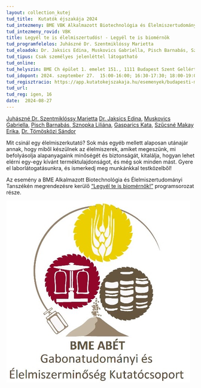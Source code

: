 ```yaml
---
layout: collection_kutej
tud_title:  Kutatók éjszakája 2024
tud_intezmeny: BME VBK Alkalmazott Biotechnológia és Élelmiszertudományi Tanszék
tud_intezmeny_rovid: VBK
title: Legyél te is élelmiszertudós! - Legyél te is biomérnök
tud_programfelelos: Juhászné Dr. Szentmiklóssy Marietta
tud_eloadok: Dr. Jaksics Edina, Muskovics Gabriella, Pisch Barnabás, Sznopka Liliána, Gasparics Kata, Szűcsné Makay Erika, Dr. Tömösközi Sándor
tud_tipus: Csak személyes jelenléttel látogatható
tud_online: 
tud_helyszin: BME Ch épület 1. emelet 151., 1111 Budapest Szent Gellért tér 4.
tud_idopont: 2024. szeptember 27.  15:00-16:00; 16:30-17:30; 18:00-19:00
tud_regisztracio: https://app.kutatokejszakaja.hu/esemenyek/budapesti-muszaki-es-gazdasagtudomanyi-egyetem-bme/legyel-te-is-elelmiszertudos-legyel-te-is-biomernok
tud_url: 
tud_reg: igen, 16
date:  2024-08-27
---
```

[Juhászné Dr. Szentmiklóssy Marietta](https://tudprog.bme.hu/kutatok_ejszakaja/profilok/juhaszne_dr_szentmiklossy_marietta)
[Dr. Jaksics Edina](https://tudprog.bme.hu/kutatok_ejszakaja/profilok/jaksics_edina), [Muskovics Gabriella](https://tudprog.bme.hu/kutatok_ejszakaja/profilok/muskovics_gabriella), 
[Pisch Barnabás](https://tudprog.bme.hu/kutatok_ejszakaja/profilok/pisch_barnabas),[ Sznopka Liliána](https://tudprog.bme.hu/kutatok_ejszakaja/profilok/sznopka_liliana), [Gasparics Kata](https://tudprog.bme.hu/kutatok_ejszakaja/profilok/gasparics_kata), 
[Szűcsné Makay Erika](https://tudprog.bme.hu/kutatok_ejszakaja/profilok/szucsne_makay_erika), [Dr. Tömösközi Sándor](https://tudprog.bme.hu/kutatok_ejszakaja/profilok/tomoskozi_sandor)

Mit csinál egy élelmiszerkutató? Sok más egyéb mellett alaposan utánajár annak, hogy miből készülnek az élelmiszerek, amiket megeszünk, mi befolyásolja alapanyagaink minőségét és biztonságát, kitalálja, hogyan lehet elérni egy-egy kívánt terméktulajdonságot, és még sok minden mást. Gyere el laborlátogatásunkra, és ismerkedj meg munkánkkal testközelből!

Az esemény a BME Alkalmazott Biotechnológia és Élelmiszertudományi Tanszékén megrendezésre kerülő [“Legyél te is biomérnök!”](https://kutatok.org/abettt/2024/09/04/kutatok-ejszakaja-2024-legyel-te-is-biomernok-programsorozat/
) programsorozat része.

![Legyél te is élelmiszertudós! - Legyél te is biomérnök](../2024/images/sikertortenet-gondolatok-a-buzarol-gabonakrol-glutenrol.jpg)
